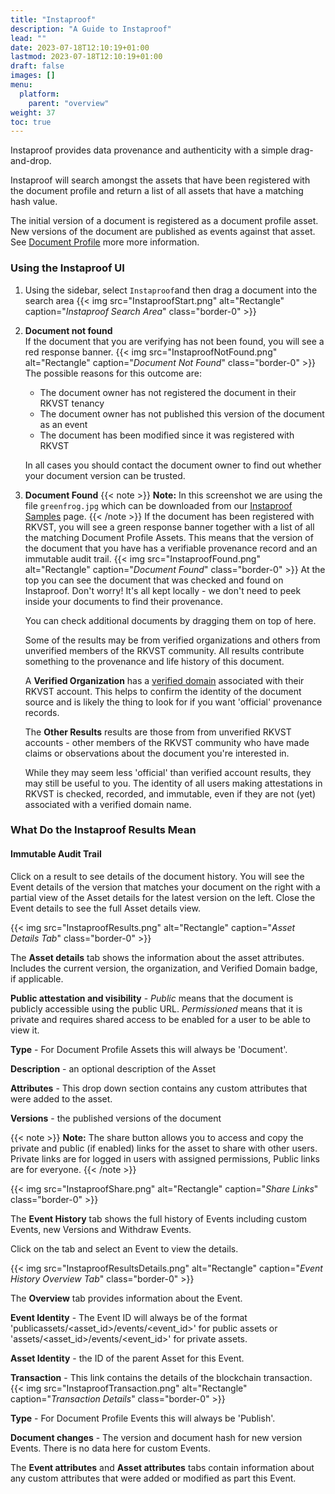 ```yaml
---
title: "Instaproof"
description: "A Guide to Instaproof"
lead: ""
date: 2023-07-18T12:10:19+01:00
lastmod: 2023-07-18T12:10:19+01:00
draft: false
images: []
menu: 
  platform:
    parent: "overview"
weight: 37
toc: true
---
```

Instaproof provides data provenance and authenticity with a simple drag-and-drop.

Instaproof will search amongst the assets that have been registered with the document profile and return a list of all assets that have a matching hash value.

The initial version of a document is registered as a document profile asset. New versions of the document are published as events against that asset. See [Document Profile](/developers/developer-patterns/document-profile) more more information.

### Using the Instaproof UI

1. Using the sidebar, select `Instaproof`and then drag a document into the search area
{{< img src="InstaproofStart.png" alt="Rectangle" caption="<em>Instaproof Search Area</em>" class="border-0" >}}
1. **Document not found**  
If the document that you are verifying has not been found, you will see a red response banner.
{{< img src="InstaproofNotFound.png" alt="Rectangle" caption="<em>Document Not Found</em>" class="border-0" >}}
  The possible reasons for this outcome are:

   * The document owner has not registered the document in their RKVST tenancy
   * The document owner has not published this version of the document as an event
   * The document has been modified since it was registered with RKVST

   In all cases you should contact the document owner to find out whether your document version can be trusted.

1. **Document Found**
{{< note >}}
**Note:** In this screenshot we are using the file `greenfrog.jpg` which can be downloaded from our [Instaproof Samples](https://github.com/rkvst/instaproof-samples/tree/main/media) page.
{{< /note >}}
If the document has been registered with RKVST, you will see a green response banner together with a list of all the matching Document Profile Assets. This means that the version of the document that you have has a verifiable provenance record and an immutable audit trail.
{{< img src="InstaproofFound.png" alt="Rectangle" caption="<em>Document Found</em>" class="border-0" >}}
At the top you can see the document that was checked and found on Instaproof. Don't worry! It's all kept locally - we don't need to peek inside your documents to find their provenance.  

    You can check additional documents by dragging them on top of here.

    Some of the results may be from verified organizations and others from unverified members of the RKVST community. All results contribute something to the provenance and life history of this document.

    A **Verified Organization** has a [verified domain](/platform/administration/verified-domain/) associated with their RKVST account. This helps to confirm the identity of the document source and is likely the thing to look for if you want 'official' provenance records.

    The **Other Results** results are those from from unverified RKVST accounts - other members of the RKVST community who have made claims or observations about the document you're interested in.

    While they may seem less 'official' than verified account results, they may still be useful to you. The identity of all users making attestations in RKVST is checked, recorded, and immutable, even if they are not (yet) associated with a verified domain name.

### What Do the Instaproof Results Mean

#### Immutable Audit Trail

Click on a result to see details of the document history. You will see the Event details of the version that matches your document on the right with a partial view of the Asset details for the latest version on the left. Close the Event details to see the full Asset details view.

{{< img src="InstaproofResults.png" alt="Rectangle" caption="<em>Asset Details Tab</em>" class="border-0" >}}

The **Asset details** tab shows the information about the asset attributes.
Includes the current version, the organization, and Verified Domain badge, if applicable. 

**Public attestation and visibility** - *Public* means that the document is publicly accessible using the public URL. *Permissioned* means that it is private and requires shared access to be enabled for a user to be able to view it.

**Type** - For Document Profile Assets this will always be 'Document'.

**Description** - an optional description of the Asset

**Attributes** - This drop down section contains any custom attributes that were added to the asset.

**Versions** - the published versions of the document

{{< note >}}
**Note:**
The share button allows you to access and copy the private and public (if enabled) links for the asset to share with other users. Private links are for logged in users with assigned permissions, Public links are for everyone.
{{< /note >}}

{{< img src="InstaproofShare.png" alt="Rectangle" caption="<em>Share Links</em>" class="border-0" >}}

The **Event History** tab shows the full history of Events including custom Events, new Versions and Withdraw Events.

Click on the tab and select an Event to view the details.

{{< img src="InstaproofResultsDetails.png" alt="Rectangle" caption="<em>Event History Overview Tab</em>" class="border-0" >}}

The **Overview** tab provides information about the Event.

**Event Identity** -  The Event ID will always be of the format 'publicassets/<asset_id>/events/<event_id>' for public assets or 'assets/<asset_id>/events/<event_id>' for private assets.

**Asset Identity** - the ID of the parent Asset for this Event.

**Transaction** - This link contains the details of the blockchain transaction.
{{< img src="InstaproofTransaction.png" alt="Rectangle" caption="<em>Transaction Details</em>" class="border-0" >}}

**Type** - For Document Profile Events this will always be 'Publish'.

**Document changes** - The version and document hash for new version Events. There is no data here for custom Events. 

The **Event attributes** and **Asset attributes** tabs contain information about any custom attributes that were added or modified as part this Event. 


